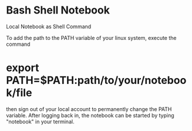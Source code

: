 # Bash Shell Notebook
 Local Notebook as Shell Command
 
 To add the path to the PATH variable of your linux system, execute the command
 # export PATH=$PATH:path/to/your/notebook/file
 
 then sign out of your local account to permanently change the PATH variable. After logging back in, the notebook can be started by typing "notebook" in your terminal. 
